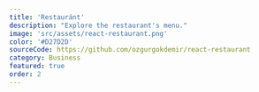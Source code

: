 ```yaml
---
title: 'Restauránt'
description: "Explore the restaurant's menu."
image: 'src/assets/react-restaurant.png'
color: '#D27D2D'
sourceCode: https://github.com/ozgurgokdemir/react-restaurant
category: Business
featured: true
order: 2
---
```

